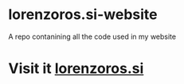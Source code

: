 # lorenzoros.si-website
A repo contanining all the code used in my website

# Visit it [lorenzoros.si](https://www.lorenzoros.si)

